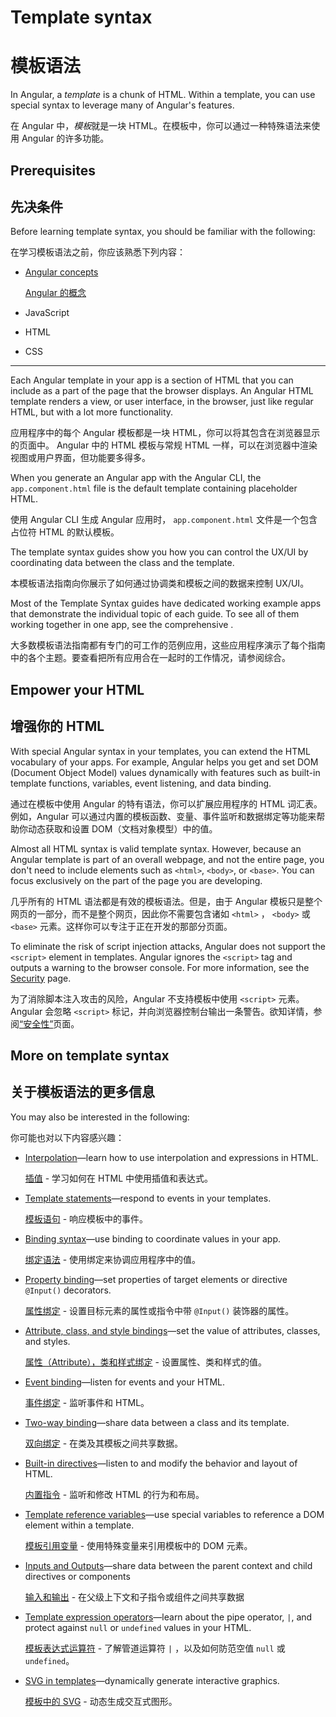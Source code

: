 # Template syntax

# 模板语法

In Angular, a *template* is a chunk of HTML.
Within a template, you can use special syntax to leverage many of Angular's features.

在 Angular 中，*模板*就是一块 HTML。在模板中，你可以通过一种特殊语法来使用 Angular 的许多功能。

## Prerequisites

## 先决条件

Before learning template syntax, you should be familiar with the following:

在学习模板语法之前，你应该熟悉下列内容：

* [Angular concepts](guide/architecture)

  [Angular 的概念](guide/architecture)

* JavaScript
* HTML
* CSS


<!-- Do we still need the following section? It seems more relevant to those coming from AngularJS, which is now 7 versions ago. -->
<!-- You may be familiar with the component/template duality from your experience with model-view-controller (MVC) or model-view-viewmodel (MVVM).
In Angular, the component plays the part of the controller/viewmodel, and the template represents the view. -->

<hr />

Each Angular template in your app is a section of HTML that you can include as a part of the page that the browser displays.
An Angular HTML template renders a view, or user interface, in the browser, just like regular HTML, but with a lot more functionality.

应用程序中的每个 Angular 模板都是一块 HTML，你可以将其包含在浏览器显示的页面中。 Angular 中的 HTML 模板与常规 HTML 一样，可以在浏览器中渲染视图或用户界面，但功能要多得多。

When you generate an Angular app with the Angular CLI, the `app.component.html` file is the default template containing placeholder HTML.

使用 Angular CLI 生成 Angular 应用时， `app.component.html` 文件是一个包含占位符 HTML 的默认模板。

The template syntax guides show you how you can control the UX/UI by coordinating data between the class and the template.

本模板语法指南向你展示了如何通过协调类和模板之间的数据来控制 UX/UI。

<div class="is-helpful alert">

Most of the Template Syntax guides have dedicated working example apps that demonstrate the individual topic of each guide.
To see all of them working together in one app, see the comprehensive <live-example title="Template Syntax Live Code"></live-example>.

大多数模板语法指南都有专门的可工作的范例应用，这些应用程序演示了每个指南中的各个主题。要查看把所有应用合在一起时的工作情况，请参阅综合<live-example title="Template Syntax Live Code"></live-example>。

</div>

## Empower your HTML

## 增强你的 HTML

With special Angular syntax in your templates, you can extend the HTML vocabulary of your apps.
For example, Angular helps you get and set DOM (Document Object Model) values dynamically with features such as built-in template functions, variables, event listening, and data binding.

通过在模板中使用 Angular 的特有语法，你可以扩展应用程序的 HTML 词汇表。例如，Angular 可以通过内置的模板函数、变量、事件监听和数据绑定等功能来帮助你动态获取和设置 DOM（文档对象模型）中的值。

Almost all HTML syntax is valid template syntax.
However, because an Angular template is part of an overall webpage, and not the entire page, you don't need to include elements such as `<html>`, `<body>`, or `<base>`.
You can focus exclusively on the part of the page you are developing.

几乎所有的 HTML 语法都是有效的模板语法。但是，由于 Angular 模板只是整个网页的一部分，而不是整个网页，因此你不需要包含诸如 `<html>` ， `<body>` 或 `<base>` 元素。这样你可以专注于正在开发的那部分页面。

<div class="alert is-important">

To eliminate the risk of script injection attacks, Angular does not support the `<script>` element in templates.
Angular ignores the `<script>` tag and outputs a warning to the browser console.
For more information, see the [Security](guide/security) page.

为了消除脚本注入攻击的风险，Angular 不支持模板中使用 `<script>` 元素。Angular 会忽略 `<script>` 标记，并向浏览器控制台输出一条警告。欲知详情，参阅[“安全性”](guide/security)页面。

</div>


## More on template syntax

## 关于模板语法的更多信息

You may also be interested in the following:

你可能也对以下内容感兴趣：

* [Interpolation](guide/interpolation)&mdash;learn how to use interpolation and expressions in HTML.

  [插值](guide/interpolation) - 学习如何在 HTML 中使用插值和表达式。

* [Template statements](guide/template-statements)&mdash;respond to events in your templates.

  [模板语句](guide/template-statements) - 响应模板中的事件。

* [Binding syntax](guide/binding-syntax)&mdash;use binding to coordinate values in your app.

  [绑定语法](guide/binding-syntax) - 使用绑定来协调应用程序中的值。

* [Property binding](guide/property-binding)&mdash;set properties of target elements or directive `@Input()` decorators.

  [属性绑定](guide/property-binding) - 设置目标元素的属性或指令中带 `@Input()` 装饰器的属性。

* [Attribute, class, and style bindings](guide/attribute-binding)&mdash;set the value of attributes, classes, and styles.

  [属性（Attribute），类和样式绑定](guide/attribute-binding) - 设置属性、类和样式的值。

* [Event binding](guide/event-binding)&mdash;listen for events and your HTML.

  [事件绑定](guide/event-binding) - 监听事件和 HTML。

* [Two-way binding](guide/two-way-binding)&mdash;share data between a class and its template.

  [双向绑定](guide/two-way-binding) - 在类及其模板之间共享数据。

* [Built-in directives](guide/built-in-directives)&mdash;listen to and modify the behavior and layout of HTML.

  [内置指令](guide/built-in-directives) - 监听和修改 HTML 的行为和布局。

* [Template reference variables](guide/template-reference-variables)&mdash;use special variables to reference a DOM element within a template.

  [模板引用变量](guide/template-reference-variables) - 使用特殊变量来引用模板中的 DOM 元素。

* [Inputs and Outputs](guide/inputs-outputs)&mdash;share data between the parent context and child directives or components

  [输入和输出](guide/inputs-outputs) - 在父级上下文和子指令或组件之间共享数据

* [Template expression operators](guide/template-expression-operators)&mdash;learn about the pipe operator, `|`, and protect against `null` or `undefined` values in your HTML.

  [模板表达式运算符](guide/template-expression-operators) - 了解管道运算符 `|` ，以及如何防范空值 `null` 或 `undefined`。

* [SVG in templates](guide/svg-in-templates)&mdash;dynamically generate interactive graphics.

  [模板中的 SVG](guide/svg-in-templates) - 动态生成交互式图形。

